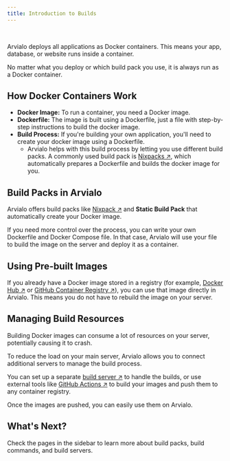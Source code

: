```yaml
---
title: Introduction to Builds
---
```


<ZoomableImage src="/docs/images/builds/introduction/builds-banner.webp" />

<br />

Arvialo deploys all applications as Docker containers. This means your app, database, or website runs inside a container. 

No matter what you deploy or which build pack you use, it is always run as a Docker container.


## How Docker Containers Work
- **Docker Image:** To run a container, you need a Docker image.  
- **Dockerfile:** The image is built using a Dockerfile, just a file with step-by-step instructions to build the docker image.
- **Build Process:**  If you're building your own application, you'll need to create your docker image using a Dockerfile. 
    - Arvialo helps with this build process by letting you use different build packs. A commonly used build pack is [Nixpacks ↗](https://nixpacks.com?utm_source=arvialo.io), which automatically prepares a Dockerfile and builds the docker image for you.


## Build Packs in Arvialo
Arvialo offers build packs like [Nixpack ↗](https://nixpacks.com?utm_source=arvialo.io) and **Static Build Pack** that automatically create your Docker image. 

If you need more control over the process, you can write your own Dockerfile and Docker Compose file. In that case, Arvialo will use your file to build the image on the server and deploy it as a container.


## Using Pre-built Images
If you already have a Docker image stored in a registry (for example, [Docker Hub ↗](https://hub.docker.com/?utm_source=arvialo.io) or [GitHub Container Registry ↗](https://docs.github.com/en/packages/working-with-a-github-packages-registry/working-with-the-container-registry?utm_source=arvialo.io)), you can use that image directly in Arvialo. This means you do not have to rebuild the image on your server.


## Managing Build Resources  
Building Docker images can consume a lot of resources on your server, potentially causing it to crash. 

To reduce the load on your main server, Arvialo allows you to connect additional servers to manage the build process.  

You can set up a separate [build server ↗](/builds/servers) to handle the builds, or use external tools like [GitHub Actions ↗](https://github.com/features/actions?utm_source=arvialo.io) to build your images and push them to any container registry. 

Once the images are pushed, you can easily use them on Arvialo.


## What's Next?
Check the pages in the sidebar to learn more about build packs, build commands, and build servers.
